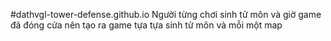 #dathvgl-tower-defense.github.io
Người từng chơi sinh tử môn và giờ game đã đóng cửa nên tạo ra game tựa tựa sinh tử môn và mỗi một map
